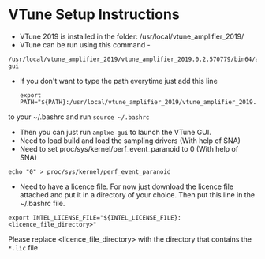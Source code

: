 # VTune Setup Instructions

- VTune 2019 is installed in the folder: /usr/local/vtune_amplifier_2019/
- VTune can be run using this command - 
```
/usr/local/vtune_amplifier_2019/vtune_amplifier_2019.0.2.570779/bin64/amplxe-gui
```
- If you don't want to type the path everytime just add this line
  ```
  export PATH="${PATH}:/usr/local/vtune_amplifier_2019/vtune_amplifier_2019.0.2.570779/bin64"
  ```
to your ~/.bashrc and run `source ~/.bashrc`
- Then you can just run `amplxe-gui` to launch the VTune GUI.
- Need to load build and load the sampling drivers (With help of SNA)
- Need to set proc/sys/kernel/perf_event_paranoid to 0 (With help of SNA)
```
echo "0" > proc/sys/kernel/perf_event_paranoid
```
- Need to have a licence file. For now just download the licence file attached and put it in a directory of your choice. Then put this line in the ~/.bashrc file.

```
export INTEL_LICENSE_FILE="${INTEL_LICENSE_FILE}:<licence_file_directory>"
```
Please replace <licence_file_directory> with the directory that contains the `*.lic` file
